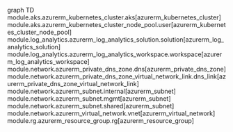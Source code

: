 graph TD
    module.aks.azurerm_kubernetes_cluster.aks[azurerm_kubernetes_cluster]
    module.aks.azurerm_kubernetes_cluster_node_pool.user[azurerm_kubernetes_cluster_node_pool]
    module.log_analytics.azurerm_log_analytics_solution.solution[azurerm_log_analytics_solution]
    module.log_analytics.azurerm_log_analytics_workspace.workspace[azurerm_log_analytics_workspace]
    module.network.azurerm_private_dns_zone.dns[azurerm_private_dns_zone]
    module.network.azurerm_private_dns_zone_virtual_network_link.dns_link[azurerm_private_dns_zone_virtual_network_link]
    module.network.azurerm_subnet.internal[azurerm_subnet]
    module.network.azurerm_subnet.mgmt[azurerm_subnet]
    module.network.azurerm_subnet.shared[azurerm_subnet]
    module.network.azurerm_virtual_network.vnet[azurerm_virtual_network]
    module.rg.azurerm_resource_group.rg[azurerm_resource_group]

